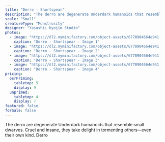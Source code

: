 ```yaml
---
title: "Derro - Shortspear"
description: "The derro are degenerate Underdark humanoids that resemble small dwarves. Cruel and insane, they take delight in tormenting others—even their own kind. Derro"
scale: "Small"
creatureType: "Monstrosity"
designer: "Yasashii Kyojin Studio"
photos:
  - image: "https://dl2.myminifactory.com/object-assets/6778904664e941.87684412/images/720X720-Derro_02_A.jpg"
    caption: "Derro - Shortspear - Image 1"
  - image: "https://dl2.myminifactory.com/object-assets/6778904664e941.87684412/images/720X720-Derro_02_C.jpg"
    caption: "Derro - Shortspear - Image 2"
  - image: "https://dl2.myminifactory.com/object-assets/6778904664e941.87684412/images/720X720-Derro_02_SCALE.jpg"
    caption: "Derro - Shortspear - Image 3"
  - image: "https://dl2.myminifactory.com/object-assets/6778904664e941.87684412/images/720X720-Derro_02_B.jpg"
    caption: "Derro - Shortspear - Image 4"
pricing:
  osrPriming:
    tabletop: 5
    display: 9
  unprimed:
    tabletop: 4
    display: 7
featured: false
forSale: false
---
```


The derro are degenerate Underdark humanoids that resemble small dwarves. Cruel and insane, they take delight in tormenting others—even their own kind. Derro